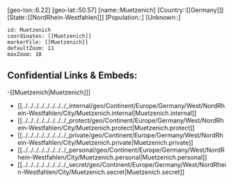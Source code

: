 ﻿---
location: [50.57,6.22]
mapzoom: [7,12] 
mapmarker: city 
type: City
tags:
- geo/City


SpocWebEntityId: 32686
isDeleted: false
confidential: public

---
[geo-lon::6.22]
[geo-lat::50.57]
[name::Muetzenich]
[Country::[[Germany]]]
[State::[[NordRhein-Westfahlen]]]
[Population::]
[Unknown::]


```leaflet
id: Muetzenich
coordinates: [[Muetzenich]]
markerFile: [[Muetzenich]]
defaultZoom: 11 
maxZoom: 18
```


## Confidential Links & Embeds: 
-[[Muetzenich|Muetzenich]]] 
- [[../../../../../../../../_internal/geo/Continent/Europe/Germany/West/NordRhein-Westfahlen/City/Muetzenich.internal|Muetzenich.internal]] 
- [[../../../../../../../../_protect/geo/Continent/Europe/Germany/West/NordRhein-Westfahlen/City/Muetzenich.protect|Muetzenich.protect]] 
- [[../../../../../../../../_private/geo/Continent/Europe/Germany/West/NordRhein-Westfahlen/City/Muetzenich.private|Muetzenich.private]] 
- [[../../../../../../../../_personal/geo/Continent/Europe/Germany/West/NordRhein-Westfahlen/City/Muetzenich.personal|Muetzenich.personal]] 
- [[../../../../../../../../_secret/geo/Continent/Europe/Germany/West/NordRhein-Westfahlen/City/Muetzenich.secret|Muetzenich.secret]] 
